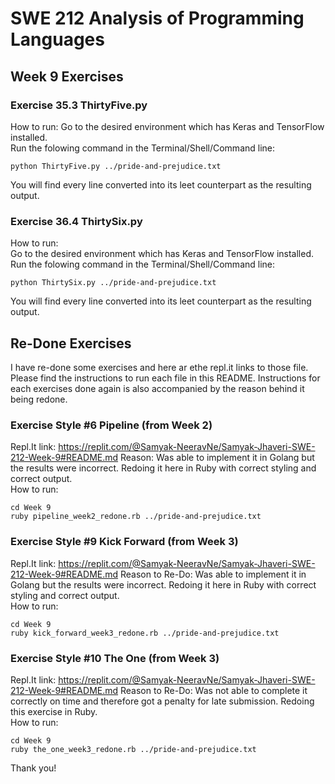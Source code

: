 # SWE 212 Analysis of Programming Languages
## Week 9 Exercises

### Exercise 35.3 ThirtyFive.py
How to run:
Go to the desired environment which has Keras and TensorFlow installed. <br>
Run the folowing command in the Terminal/Shell/Command line:

    python ThirtyFive.py ../pride-and-prejudice.txt

You will find every line converted into its leet counterpart as the resulting output. 

### Exercise 36.4 ThirtySix.py
How to run:<br>
Go to the desired environment which has Keras and TensorFlow installed. <br>
Run the folowing command in the Terminal/Shell/Command line:

    python ThirtySix.py ../pride-and-prejudice.txt

You will find every line converted into its leet counterpart as the resulting output. 


## Re-Done Exercises
I have re-done some exercises and here ar ethe repl.it links to those file. Please find the instructions to run each file in this README. Instructions for each exercises done again is also accompanied by the reason behind it being redone. 

### Exercise Style #6 Pipeline (from Week 2)
Repl.It link: https://replit.com/@Samyak-NeeravNe/Samyak-Jhaveri-SWE-212-Week-9#README.md
Reason: Was able to implement it in Golang but the results were incorrect. Redoing it here in Ruby with correct styling and correct output. <br>
How to run:

    cd Week 9
    ruby pipeline_week2_redone.rb ../pride-and-prejudice.txt

    
### Exercise Style #9 Kick Forward (from Week 3)
Repl.It link: https://replit.com/@Samyak-NeeravNe/Samyak-Jhaveri-SWE-212-Week-9#README.md
Reason to Re-Do: Was able to implement it in Golang but the results were incorrect. Redoing it here in Ruby with correct styling and correct output. <br>
How to run:

    cd Week 9
    ruby kick_forward_week3_redone.rb ../pride-and-prejudice.txt


### Exercise Style #10 The One (from Week 3)
Repl.It link: https://replit.com/@Samyak-NeeravNe/Samyak-Jhaveri-SWE-212-Week-9#README.md
Reason to Re-Do: Was not able to complete it correctly on time and therefore got a penalty for late submission. Redoing this exercise in Ruby. <br>
How to run:

    cd Week 9
    ruby the_one_week3_redone.rb ../pride-and-prejudice.txt





Thank you!